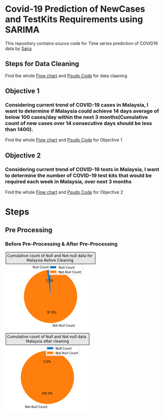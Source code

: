 # Covid-19 Prediction of NewCases and TestKits Requirements using SARIMA
This repository contains source code for Time series prediction of COVID19 data by [Saira](https://github.com/Sai2000-20)

## Steps for Data Cleaning 
Find the whole [Flow chart](https://github.com/Sai2000-20/Covid_Cases_TestKits_TimeSeriesPrediction-SARIMA/blob/main/FlowChart/Data_Preparation-Flowchart.html) and [Psudo Code](https://github.com/Sai2000-20/Covid_Cases_TestKits_TimeSeriesPrediction-SARIMA/blob/main/PseudoCode/PseudoCode_PreProcessing.pdf) for data claaning 

## Objective 1
### Considering current trend of COVID-19 cases in Malaysia, I want to determine if Malaysia could achieve 14 days average of below 100 cases/day within the next 3 months(Cumulative count of new cases over 14 consecutive days should be less than 1400).
Find the whole [Flow chart](https://github.com/Sai2000-20/Covid_Cases_TestKits_TimeSeriesPrediction-SARIMA/blob/main/FlowChart/Objective_1-New_Cases_Prediction-Flowchart.html) and [Psudo Code](https://github.com/Sai2000-20/Covid_Cases_TestKits_TimeSeriesPrediction-SARIMA/blob/main/PseudoCode/PseudoCode_Objective1.pdf) for Objective 1 

## Objective 2
### Considering current trend of COVID-19 tests in Malaysia, I want to determine the number of COVID-19 test kits that would be required each week in Malaysia, over next 3 months
Find the whole [Flow chart](https://github.com/Sai2000-20/Covid_Cases_TestKits_TimeSeriesPrediction-SARIMA/blob/main/FlowChart/Objective_2-Test_Kits_Prediction-Flowchart.html) and [Psudo Code](https://github.com/Sai2000-20/Covid_Cases_TestKits_TimeSeriesPrediction-SARIMA/blob/main/PseudoCode/PseudoCode_Objective2.pdf) for Objective 2 

# Steps

## Pre Processing

### Before Pre-Processing & After Pre-Processing
![1](https://github.com/Sai2000-20/Covid_Cases_TestKits_TimeSeriesPrediction-SARIMA/blob/main/images/UnProcessed%20Data%20Malaysia.png) 
![2](https://github.com/Sai2000-20/Covid_Cases_TestKits_TimeSeriesPrediction-SARIMA/blob/main/images/Processed%20Data%20Malaysia.png) 
